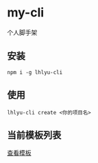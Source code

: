 # my-cli
个人脚手架

## 安装

`npm i -g lhlyu-cli`

## 使用

`lhlyu-cli create <你的项目名>`

## 当前模板列表

[查看模板](./templates)
